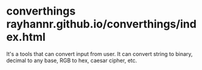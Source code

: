 # converthings rayhannr.github.io/converthings/index.html
It's a tools that can convert input from user. It can convert string to binary, decimal to any base, RGB to hex, caesar cipher, etc.
